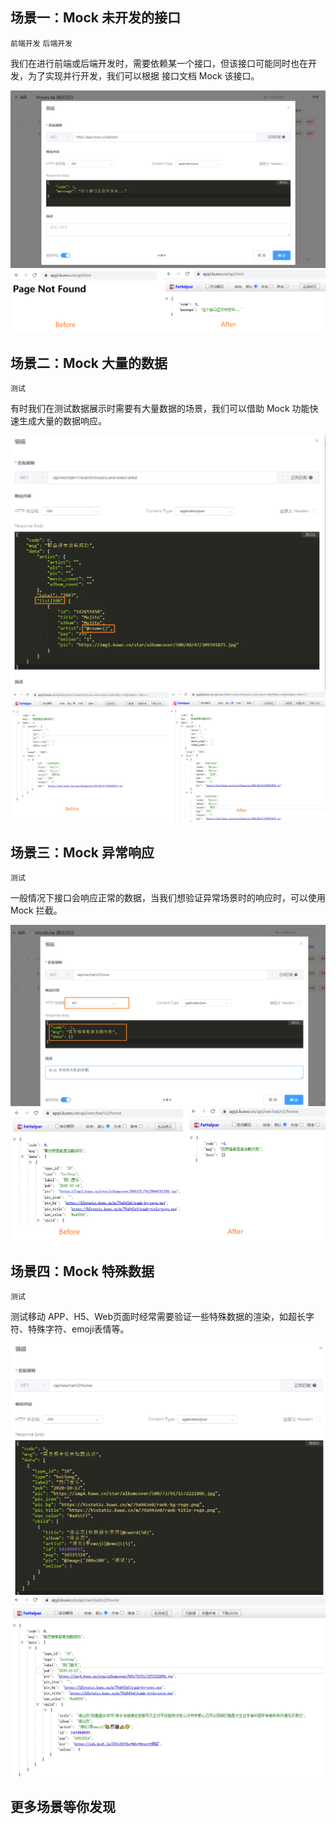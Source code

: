 ## 场景一：Mock 未开发的接口
<span class="no-needed">`前端开发` `后端开发`</span>

我们在进行前端或后端开发时，需要依赖某一个接口，但该接口可能同时也在开发，为了实现并行开发，我们可以根据
接口文档 Mock 该接口。

![](./_media/20201014192407659.jpg ':size=30%')
![](./_media/20201014192235201.jpg ':size=30%')

## 场景二：Mock 大量的数据
<span class="no-needed">`测试`</span>

有时我们在测试数据展示时需要有大量数据的场景，我们可以借助 Mock 功能快速生成大量的数据响应。

![](./_media/20201014193846668.jpg  ':size=30%')
![](./_media/20201014194128051.jpg  ':size=40%')

## 场景三：Mock 异常响应
<span class="no-needed">`测试`</span>

一般情况下接口会响应正常的数据，当我们想验证异常场景时的响应时，可以使用 Mock 拦截。

![](./_media/20201014200757179.jpg  ':size=30%')
![](./_media/20201014200639036.jpg  ':size=30%')

## 场景四：Mock 特殊数据
<span class="no-needed">`测试`</span>

测试移动 APP、H5、Web页面时经常需要验证一些特殊数据的渲染，如超长字符、特殊字符、emoji表情等。

![](./_media/20201014202200228.jpg ':size=30%')
![](./_media/20201014202133559.jpg ':size=30%')

## 更多场景等你发现
